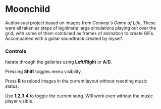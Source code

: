 # Moonchild

Audiovisual project based on images from *Conway's Game of Life*. These were all taken as steps of legitimate large simulations playing out over the grid, with some of them combined as frames of animation to create GIFs. 
Accompanied with a guitar soundtrack created by myself.

### Controls

Iterate through the galleries using **Left/Right** or **A**/**D**.

Pressing **Shift** toggles menu visibility.

Press **R** to reload images in the current layout without resetting music status.

Use **1**,**2**,**3**,**4** to toggle the current song. Will work even without the music player visible. 

